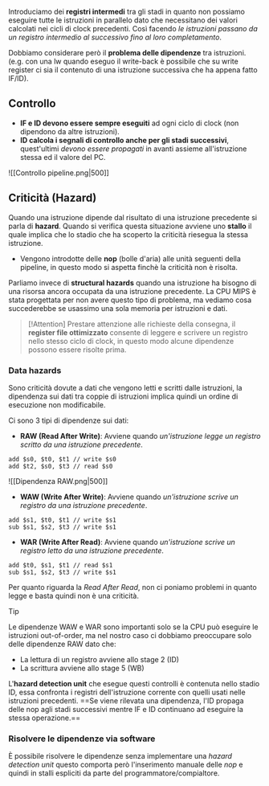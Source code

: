 Introduciamo dei **registri intermedi** tra gli stadi in quanto non possiamo eseguire tutte le istruzioni in parallelo dato che necessitano dei valori calcolati nei cicli di clock precedenti.
Così facendo _le istruzioni passano da un registro intermedio al successivo fino al loro completamento_.

Dobbiamo considerare però il **problema delle dipendenze** tra istruzioni.
(e.g. con una lw quando eseguo il write-back è possibile che su write register ci sia il contenuto di una istruzione successiva che ha appena fatto IF/ID).

## Controllo
- **IF e ID devono essere sempre eseguiti** ad ogni ciclo di clock (non dipendono da altre istruzioni).
- **ID calcola i segnali di controllo anche per gli stadi successivi**, quest'ultimi _devono essere propagati_ in avanti assieme all'istruzione stessa ed il valore del PC.

![[Controllo pipeline.png|500]]

## Criticità (Hazard)
Quando una istruzione dipende dal risultato di una istruzione precedente si parla di **hazard**.
Quando si verifica questa situazione avviene uno **stallo** il quale implica che lo stadio che ha scoperto la criticità riesegua la stessa istruzione.
- Vengono introdotte delle **nop** (bolle d'aria) alle unità seguenti della pipeline, in questo modo si aspetta finchè la criticità non è risolta.

Parliamo invece di **structural hazards** quando una istruzione ha bisogno di una risorsa ancora occupata da una istruzione precedente.
La CPU MIPS è stata progettata per non avere questo tipo di problema, ma vediamo cosa succederebbe se usassimo una sola memoria per istruzioni e dati.

>[!Attention]
>Prestare attenzione alle richieste della consegna,
>il **register file ottimizzato** consente di leggere e scrivere un registro nello stesso ciclo di clock, in questo modo alcune dipendenze possono essere risolte prima.

### Data hazards
Sono criticità dovute a dati che vengono letti e scritti dalle istruzioni, la dipendenza sui dati tra coppie di istruzioni implica quindi un ordine di esecuzione non modificabile.

Ci sono 3 tipi di dipendenze sui dati:
- **RAW (Read After Write)**: 
Avviene quando _un'istruzione legge un registro scritto da una istruzione precedente_.
```armasm
add $s0, $t0, $t1 // write $s0
add $t2, $s0, $t3 // read $s0
```

![[Dipendenza RAW.png|500]]

- **WAW (Write After Write)**:
Avviene quando _un'istruzione scrive un registro da una istruzione precedente_.
```armasm
add $s1, $t0, $t1 // write $s1
sub $s1, $s2, $t3 // write $s1
```

- **WAR (Write After Read)**:
Avviene quando _un'istruzione scrive un registro letto da una istruzione precedente_.
```armasm
add $t0, $s1, $t1 // read $s1
sub $s1, $s2, $t3 // write $s1
```

Per quanto riguarda la _Read After Read_, non ci poniamo problemi in quanto legge e basta quindi non è una criticità.

>[!Tip]
>Le dipendenze WAW e WAR sono importanti solo se la CPU può eseguire le istruzioni out-of-order, ma nel nostro caso ci dobbiamo preoccupare solo delle dipendenze RAW dato che:
>- La lettura di un registro avviene allo stage 2 (ID)
>- La scrittura avviene allo stage 5 (WB)

L'**hazard detection unit** che esegue questi controlli è contenuta nello stadio ID, essa confronta i registri dell'istruzione corrente con quelli usati nelle istruzioni precedenti.
==Se viene rilevata una dipendenza, l'ID propaga delle nop agli stadi successivi mentre IF e ID continuano ad eseguire la stessa operazione.==

### Risolvere le dipendenze via software
È possibile risolvere le dipendenze senza implementare una _hazard detection unit_ questo comporta però l'inserimento manuale delle _nop_ e quindi in stalli espliciti da parte del programmatore/compialtore.